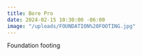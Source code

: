 ```yaml
---
title: Bore Pro
date: 2024-02-15 10:30:00 -06:00
image: "/uploads/FOUNDATION%20FOOTING.jpg"
---
```


Foundation footing